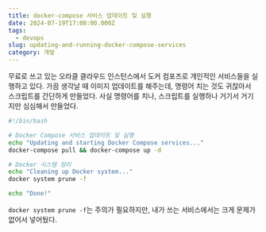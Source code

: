```yaml
---
title: docker-compose 서비스 업데이트 및 실행
date: 2024-07-19T17:00:00.000Z
tags:
  - devops
slug: updating-and-running-docker-compose-services
category: 개발
---
```


무료로 쓰고 있는 오라클 클라우드 인스턴스에서 도커 컴포즈로 개인적인 서비스들을 실행하고 있다. 가끔 생각날 때 이미지 업데이트를 해주는데, 명령어 치는 것도 귀찮아서 스크립트를 간단하게 만들었다. 사실 명령어를 치나, 스크립트를 실행하나 거기서 거기지만 심심해서 만들었다.

```bash
#!/bin/bash

# Docker Compose 서비스 업데이트 및 실행
echo "Updating and starting Docker Compose services..."
docker-compose pull && docker-compose up -d

# Docker 시스템 정리
echo "Cleaning up Docker system..."
docker system prune -f

echo "Done!"
```

`docker system prune -f`는 주의가 필요하지만, 내가 쓰는 서비스에서는 크게 문제가 없어서 넣어뒀다.
